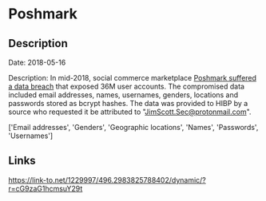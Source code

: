 # Poshmark

## Description

Date: 2018-05-16

Description:
In mid-2018, social commerce marketplace <a href="https://techcrunch.com/2019/08/01/poshmark-confirms-data-breach/" target="_blank" rel="noopener">Poshmark suffered a data breach</a> that exposed 36M user accounts. The compromised data included email addresses, names, usernames, genders, locations and passwords stored as bcrypt hashes. The data was provided to HIBP by a source who requested it be attributed to "JimScott.Sec@protonmail.com".


['Email addresses', 'Genders', 'Geographic locations', 'Names', 'Passwords', 'Usernames']

## Links

https://link-to.net/1229997/496.2983825788402/dynamic/?r=cG9zaG1hcmsuY29t